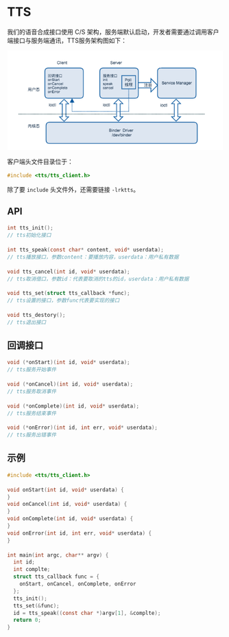 # TTS

我们的语音合成接口使用 C/S 架构，服务端默认启动，开发者需要通过调用客户端接口与服务端通讯，TTS服务架构图如下：

![Tts_Architecture](../../files/Tts_Architecture.png)

客户端头文件目录位于：

```c
#include <tts/tts_client.h>
```

除了要 `include` 头文件外，还需要链接 `-lrktts`。

## API

```c
int tts_init(); 
// tts初始化接口

int tts_speak(const char* content, void* userdata); 
// tts播放接口，参数content：要播放内容，userdata：用户私有数据

void tts_cancel(int id, void* userdata);
// tts取消借口，参数id：代表要取消的tts的id，userdata：用户私有数据

void tts_set(struct tts_callback *func);
// tts设置的接口，参数func代表要实现的接口

void tts_destory();
// tts退出接口
```

## 回调接口

```c
void (*onStart)(int id, void* userdata);
// tts服务开始事件

void (*onCancel)(int id, void* userdata);
// tts服务取消事件

void (*onComplete)(int id, void* userdata);
// tts服务结束事件

void (*onError)(int id, int err, void* userdata);
// tts服务出错事件
```

## 示例

```c
#include <tts/tts_client.h>

void onStart(int id, void* userdata) {
}
void onCancel(int id, void* userdata) {
}
void onComplete(int id, void* userdata) {
}
void onError(int id, int err, void* userdata) {
}

int main(int argc, char** argv) {
  int id;
  int complte;
  struct tts_callback func = {
    onStart, onCancel, onComplete, onError
  };
  tts_init();
  tts_set(&func);
  id = tts_speak((const char *)argv[1], &complte);
  return 0;
}
```



